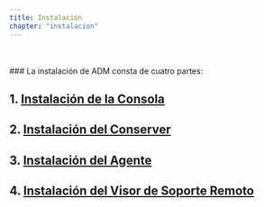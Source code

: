 ```yaml
---
title: Instalación
chapter: "instalacion"
---
```

<br>
<br>
### La instalación de ADM consta de cuatro partes:

## 1. [Instalación de la Consola](https://aranda-docs.github.io/adm/docs/instalacion/consola.html)
## 2. [Instalación del Conserver](https://aranda-docs.github.io/adm/docs/instalacion/conserver.html)
## 3. [Instalación del Agente](https://aranda-docs.github.io/adm/docs/instalacion/agente.html)
## 4. [Instalación del Visor de Soporte Remoto](https://aranda-docs.github.io/adm/docs/instalacion/visor_remoto.html)
